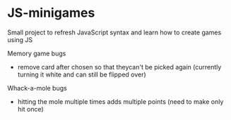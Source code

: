 # JS-minigames
Small project to refresh JavaScript syntax and learn how to create games using JS

Memory game bugs
* remove card after chosen so that theycan't be picked again (currently turning it white and can still be flipped over)

Whack-a-mole bugs
* hitting the mole multiple times adds multiple points (need to make only hit once)
